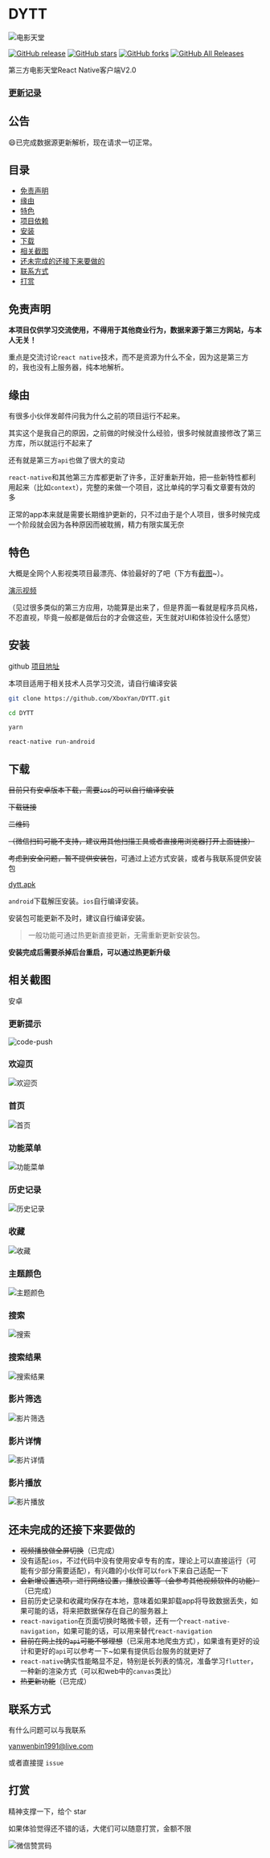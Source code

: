 # DYTT

![电影天堂](./screenshot/logo.jpg)

<a href="https://github.com/XboxYan/DYTT/releases"><img alt="GitHub release" src="https://img.shields.io/github/release/XboxYan/DYTT.svg?color=blu"></a>
<a href="https://github.com/XboxYan/DYTT/stargazers"><img alt="GitHub stars" src="https://img.shields.io/github/stars/XboxYan/DYTT.svg"></a>
<a href="https://github.com/XboxYan/DYTT/network/members"><img alt="GitHub forks" src="https://img.shields.io/github/forks/XboxYan/DYTT.svg"></a>
<a href="https://github.com/XboxYan/DYTT/releases"><img alt="GitHub All Releases" src="https://img.shields.io/github/downloads/XboxYan/DYTT/total.svg?color=yellow"></a>

第三方电影天堂React Native客户端V2.0

### [更新记录](./update.md)

## 公告

😄已完成数据源更新解析，现在请求一切正常。

## 目录

* [免责声明](#免责声明)
* [缘由](#缘由)
* [特色](#特色)
* [项目依赖](#项目依赖)
* [安装](#安装)
* [下载](#下载)
* [相关截图](#相关截图)
* [还未完成的还接下来要做的](#还未完成的还接下来要做的)
* [联系方式](#联系方式)
* [打赏](#打赏)

## 免责声明

**本项目仅供学习交流使用，不得用于其他商业行为，数据来源于第三方网站，与本人无关！**

重点是交流讨论`react native`技术，而不是资源为什么不全，因为这是第三方的，我也没有上服务器，纯本地解析。

## 缘由

有很多小伙伴发邮件问我为什么之前的项目运行不起来。

其实这个是我自己的原因，之前做的时候没什么经验，很多时候就直接修改了第三方库，所以就运行不起来了

还有就是第三方`api`也做了很大的变动

`react-native`和其他第三方库都更新了许多，正好重新开始，把一些新特性都利用起来（比如`context`），完整的来做一个项目，这比单纯的学习看文章要有效的多

正常的app本来就是需要长期维护更新的，只不过由于是个人项目，很多时候完成一个阶段就会因为各种原因而被耽搁，精力有限实属无奈

## 特色

大概是全网个人影视类项目最漂亮、体验最好的了吧（下方有[截图](#相关截图)~）。

[演示视频](https://web.codelabo.cn/demo/dytt.mp4)

（见过很多类似的第三方应用，功能算是出来了，但是界面一看就是程序员风格，不忍直视，毕竟一般都是做后台的才会做这些，天生就对UI和体验没什么感觉）


## 安装

github [项目地址](https://github.com/XboxYan/DYTT)

本项目适用于相关技术人员学习交流，请自行编译安装

```sh
git clone https://github.com/XboxYan/DYTT.git

cd DYTT

yarn

react-native run-android
```

## 下载

~~目前只有安卓版本下载，需要`ios`的可以自行编译安装~~

~~下载链接~~

~~二维码~~

~~（微信扫码可能不支持，建议用其他扫描工具或者直接用浏览器打开上面链接）~~

~~考虑到安全问题，暂不提供安装包~~，可通过上述方式安装，或者与我联系提供安装包

[dytt.apk](https://github.com/XboxYan/DYTT/releases/download/v2.2/app-armeabi-v7a-release.apk)

`android`下载解压安装。`ios`自行编译安装。

安装包可能更新不及时，建议自行编译安装。

> 一般功能可通过热更新直接更新，无需重新更新安装包。

**安装完成后需要杀掉后台重启，可以通过热更新升级**

## 相关截图

安卓

### 更新提示

![code-push](./screenshot/code-push.png)

### 欢迎页

![欢迎页](./screenshot/0.png)

### 首页

![首页](./screenshot/1.png)

### 功能菜单

![功能菜单](./screenshot/2.png)

### 历史记录

![历史记录](./screenshot/3.png)

### 收藏

![收藏](./screenshot/4.png)

### 主题颜色

![主题颜色](./screenshot/theme-new-1.jpg)

### 搜索

![搜索](./screenshot/6.png)

### 搜索结果

![搜索结果](./screenshot/11.png)

### 影片筛选

![影片筛选](./screenshot/8.png)

### 影片详情

![影片详情](./screenshot/9.png)

### 影片播放

![影片播放](./screenshot/10.png)

## 还未完成的还接下来要做的

* ~~视频播放做全屏切换~~（已完成）
* 没有适配`ios`，不过代码中没有使用安卓专有的库，理论上可以直接运行（可能有少部分需要适配），有兴趣的小伙伴可以`fork`下来自己适配一下
* ~~会新增设置选项，进行网络设置，播放设置等（会参考其他视频软件的功能）~~（已完成）
* 目前历史记录和收藏均保存在本地，意味着如果卸载app将导致数据丢失，如果可能的话，将来把数据保存在自己的服务器上
* `react-navigation`在页面切换时略微卡顿，还有一个`react-native-navigation`，如果可能的话，可以用来替代`react-navigation`
* ~~目前在网上找的`api`可能不够理想~~（已采用本地爬虫方式），如果谁有更好的设计和更好的`api`可以参考一下~如果有提供后台服务的就更好了
* `react-native`确实性能略显不足，特别是长列表的情况，准备学习`flutter`，一种新的渲染方式（可以和web中的`canvas`类比）
* ~~热更新功能~~（已完成）

## 联系方式

有什么问题可以与我联系

yanwenbin1991@live.com

或者直接提 `issue`

## 打赏

精神支撑一下，给个 star 

如果体验觉得还不错的话，大佬们可以随意打赏，金额不限

![微信赞赏码](./screenshot/wx.png)
